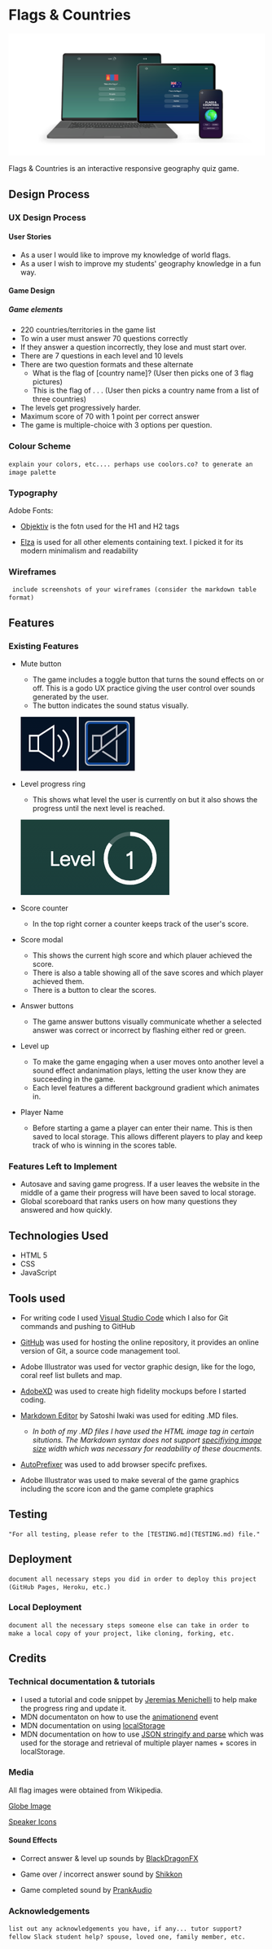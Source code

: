 # Flags & Countries

![Flags & Countries](readme_assets/responsive.png)

Flags & Countries is an interactive responsive geography quiz game.

## Design Process

### UX Design Process

#### User Stories
- As a user I would like to improve my knowledge of world flags.
- As a user I wish to improve my students' geography knowledge in a fun way.  

#### Game Design
##### Game elements
-	220 countries/territories in the game list
-	To win a user must answer 70 questions correctly
-	If they answer a question incorrectly, they lose and must start over.
-	There are 7 questions in each level and 10 levels
-	There are two question formats and these alternate
	- What is the flag of [country name]? (User then picks one of 3 flag pictures)
	- This is the flag of . . .   (User then picks a country name from a list of three countries) 
-	The levels get progressively harder.
-	Maximum score of 70 with 1 point per correct answer
- 	The game is multiple-choice with 3 options per question.


### Colour Scheme
    explain your colors, etc.... perhaps use coolors.co? to generate an image palette
### Typography

Adobe Fonts:
- [Objektiv](https://fonts.adobe.com/fonts/objektiv) is the fotn used for the H1 and H2 tags

- [Elza](https://fonts.adobe.com/fonts/elza) is used for all other elements containing text. I picked it for its modern minimalism and readability

### Wireframes
     include screenshots of your wireframes (consider the markdown table format)

## Features
### Existing Features

- Mute button
	- The game includes a toggle button that turns the sound effects on or off. This is a godo UX practice giving the user control over sounds generated by the user.
	- The button indicates the sound status visually.

	![Sounds On](readme_assets/mute1.png)
	![Sounds On](readme_assets/mute2.png)
- Level progress ring
	- This shows what level the user is currently on but it also shows the progress until the next level is reached.

	![Level Progress Ring](readme_assets/level_indicator.png)
- Score counter
	- In the top right corner a counter keeps track of the user's score.
- Score modal
	- This shows the current high score and which plauer achieved the score. 
	- There is also a table showing all of the save scores and which player achieved them.
	- There is a button to clear the scores.
- Answer buttons
	- The game answer buttons visually communicate whether a selected answer was correct or incorrect by flashing either red or green.
- Level up
	- To make the game engaging when a user moves onto another level a sound effect andanimation plays, letting the user know they are succeeding in the game. 
	- Each level features a different background gradient which animates in.
- Player Name
	- Before starting a game a player can enter their name. This is then saved to local storage. This allows different players to play and keep track of who is winning in the scores table.

### Features Left to Implement
- Autosave and saving game progress. If a user leaves the website in the middle of a game their progress will have been saved to local storage.
- Global scoreboard that ranks users on how many questions they answered and how quickly.
## Technologies Used

- HTML 5
- CSS
- JavaScript

## Tools used
- For writing code I used [Visual Studio Code](https://code.visualstudio.com/) which I also for Git commands and pushing to GitHub

- [GitHub](https://github.com]) was used for hosting the online repository, it provides an online version of Git, a source code management tool.

- Adobe Illustrator was used for vector graphic design, like for the logo, coral reef list bullets and map.

- [AdobeXD](https://www.adobe.com/uk/products/xd.html) was used to create high fidelity mockups before I started coding. 

- [Markdown Editor](https://apps.apple.com/ie/app/markdown-editor/id1458220908?mt=12) by Satoshi Iwaki was used for editing .MD files.

	- *In both of my .MD files I have used the HTML image tag in certain situtions. The Markdown syntax does not support [specifiying image size](https://www.markdownguide.org/hacks/#image-size) width which was necessary for readability of these doucments.*

- [AutoPrefixer](https://autoprefixer.github.io/) was used to add browser specifc prefixes.

- Adobe Illustrator was used to make several of the game graphics including the score icon and the game complete graphics


## Testing
    "For all testing, please refer to the [TESTING.md](TESTING.md) file."
## Deployment
    document all necessary steps you did in order to deploy this project (GitHub Pages, Heroku, etc.)
### Local Deployment
    document all the necessary steps someone else can take in order to make a local copy of your project, like cloning, forking, etc.
## Credits

### Technical documentation & tutorials

- I used a tutorial and code snippet by [Jeremias Menichelli](https://css-tricks.com/building-progress-ring-quickly/) to help make the progress ring and update it.
- MDN documentaton on how to use the [animationend](https://developer.mozilla.org/en-US/docs/Web/API/HTMLElement/animationend_event) event
- MDN documentation on using [localStorage](https://developer.mozilla.org/en-US/docs/Web/API/Window/localStorage) 
- MDN documentation on how to use [JSON stringify and parse](https://developer.mozilla.org/en-US/docs/Web/JavaScript/Reference/Global_Objects/JSON) which was used for the storage and retrieval of multiple player names + scores in localStorage.

### Media

All flag images were obtained from Wikipedia.

[Globe Image](https://www.turbosquid.com/3d-models/3d-cartoon-world-earth/1054676)

[Speaker Icons](https://iconmonstr.com/sound-thin-svg/)



#### Sound Effects
- Correct answer & level up sounds by [BlackDragonFX](https://audiojungle.net/item/the-correct/36866229)
- Game over / incorrect answer sound by [Shikkon](https://audiojungle.net/item/incorrect-answer/2024374)

- Game completed sound by [PrankAudio](https://audiojungle.net/item/game-win-2/34612805)


### Acknowledgements
    list out any acknowledgements you have, if any... tutor support? fellow Slack student help? spouse, loved one, family member, etc.
